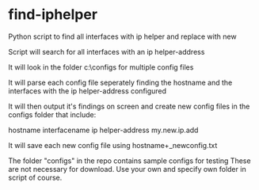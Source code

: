 # find-iphelper
Python script to find all interfaces with ip helper and replace with new

Script will search for all interfaces with an ip helper-address

It will look in the folder c:\configs for multiple config files

It will parse each config file seperately finding the hostname
and the interfaces with the ip helper-address configured

It will then output it's findings on screen and create new config
files in the configs folder that include:

hostname
interfacename
ip helper-address my.new.ip.add

It will save each new config file using hostname+_newconfig.txt

The folder "configs" in the repo contains sample configs for testing
These are not necessary for download. Use your own and specify own
folder in script of course.

